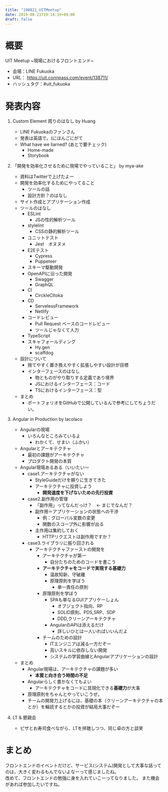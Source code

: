 ```yaml
---
title: "190821_UITMeetup"
date: 2019-08-21T19:14:19+09:00
draft: false
---
```


# 概要
UIT Meetup ~現場におけるフロントエンド~
- 会場：LINE Fukuoka
- URL： https://uit.connpass.com/event/138711/
- ハッシュタグ：#uit_fukuoka

# 発表内容
1. Custom Element 周りのはなし by Huang
   - LINE Fukuokaのファンさん
   - 発表は英語で。(にほんごにがて
   - What have we liarned? (あとで要チェック)
     - Home-made
     - Storybook
2. 「開発を効率化させるために現場でやっていること」 by mya-ake
    - 資料はTwitterで上げたよー
    - 開発を効率化するためにやってること
      - ツールの話
      - 設計方針？のはなし
    - サイト作成とアプリケーション作成
    - ツールのはなし
      - ESLint
        - JSの性的解析ツール
      - stylelint
        - CSSの静的解析ツール
      - ユニットテスト
        - Jest　オヌヌメ
      - E2Eテスト
        - Cypress
        - Puppeteer
      - スキーマ駆動開発
      - OpenAPIに沿った開発
        - Swagger
        - GraphQL
      - CI
        - CirckleCItoka
      - CD
        - ServelessFramework
        - Netlify
      - コードレビュー
        - Pull Request ベースのコードレビュー
        - ツールじゃなくて人力
      - TypeScript
      - スキャフォールディング
        - Hy.gen
        - scaffdog
    - 設計について
      - 捨てやすく置き換えやすく拡張しやすい設計が目標
      - インターフェースのはなし
        - 物とものがやり取りする定義であり境界
        - JSにおけるインターフェース：コード
        - TSにおけるインターフェース：型
     - まとめ
       - ポートフォリオをGitHubで公開しているんで参考にしてちょうだい。
1. Angular in Production by lacolaco
    - Angularの現場
      - いろんなところみているよ
        - わかくて、せまい（ふかい）
    - Angularとアーキテクチャ
      - 最初の課題がアーキテクチャ
      - プロダクト開発の本質
    - Angular現場あるある（いいたい～
      - case1.アーキテクチャがない
        - StyleGuideだけを頼りに生きてきた
        - アーキテクチャに投資しよう
          - **開発速度を下げないための先行投資**
      - case2.副作用の管理
        - 「副作用」ってなんだっけ？　<- まじでなんだ？
        - 副作用＝アプリケーションの状態への干渉
          - 例：グローバル変数の変更
          - 関数のスコープ外に影響が出る
        - 主作用は集約しておく
          - HTTPリクエストは副作用ですか？
      - case3.ライブラリに振り回される
        - アーキテクチャファーストの開発を
          - アーキテクチャが第一
            - 自分たちのためのコードを書こう
          - **アーキテクチャをコードで実現する基礎力**
            - 温故知新、守破離
            - 原理原則を学ぼう
              - 単一責任の原則
          - 原理原則を学ぼう
            - SPAも単なるGUIアプリケーしょん
              - オブジェクト指向、RP
              - SOLID原則、PDS,SRP、SDP
              - DDD,クリーンアーキテクチャ
            - AngularのAPIは添えるだけ
              - 詳しいひとは一人いればいいんだよ
          - チームのための設計
            - ITエンジニアは減る一方だぞー
            - 高いスキルに依存しない開発
            - システムの学習曲線とAngularアプリケーションの設計
    - まとめ
      - Angular現場は、アーキテクチャの課題が多い
        - **本質と向き合う時間の不足**
      - Angularらしく書かなくてもよい
        - アーキテクチャをコードに具現化できる**基礎力**が大事
      - 原理原則をちゃんとやっていこうぜ。
      - チームの開発力上げるには、基礎の本（クリーンアーキテクチャの本とか）を輪読するとかの投資が結局大事だぞー
  
2. LT & 懇親会
    - ピザとお寿司食べながら、LTを拝聴しつつ、同じ卓の方と談笑

# まとめ
 フロントエンドのイベントだけど、サービス(システム)開発として大事な話ってのは、大きく変わるもんでないよなーって感じましたね。  
 改めて、フロントエンドの勉強に身を入れていこーってなりました。
 また機会があれば参加したいですね。